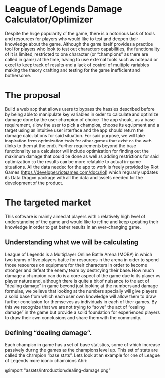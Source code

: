 # League of Legends Damage Calculator/Optimizer

Despite the huge popularity of the game, there is a notorious lack of tools and resources for players who would like to test and deepen their knowledge about the game. Although the game itself provides a practice tool for players who look to test out characters capabilities, the functionality of it is limited, restricted to one character (or “champions” as there are called in game) at the time, having to use external tools such as notepad or excel to keep track of results and a lack of control of multiple variables making the theory crafting and testing for the game inefficient and bothersome.

# The proposal

Build a web app that allows users to bypass the hassles described before by being able to manipulate key variables in order to calculate and optimize damage done by the user champion of choice. The app should, as a base requirement, allow the user to pick a champion, choose its equipment and a target using an intuitive user interface and the app should return the damage calculations for said situation. For said purpose, we will take inspiration from optimization tools for other games that exist on the web (links to them at the end). Further requirements beyond the base functionality as a calculator will include optimization for finding out the maximum damage that could be done as well as adding restrictions for said optimization so the results can be more relatable to actual in-game situations. All the data needed for the app to work is freely provided by Riot Games (https://developer.riotgames.com/docs/lol) which regularly updates its Data Dragon package with all the data and assets needed for the development of the product.

# The targeted market
This software is mainly aimed at players with a relatively high level of understanding of the game and would like to refine and keep updating their knowledge in order to get better results in an ever-changing game.
 
## Understanding what we will be calculating

League of Legends is a Multiplayer Online Battle Arena (MOBA) in which two teams of five players battle for resources in the arena in order to spend those resources on equipment for their characters in order to become stronger and defeat the enemy team by destroying their base. How much damage a champion can do is a core aspect of the game due to its player vs player nature and, although there is quite a bit of nuisance to the act of “dealing damage” in game beyond just looking at the numbers and damage formulas, we believe that looking at the numbers specially will give players a solid base from which each user own knowledge will allow them to draw further conclusion for themselves as individuals in each of their games. By this we recognize that we are not trying to “solve” the act of “dealing damage” in the game but provide a solid foundation for experienced players to draw their own conclusions and share them with the community.

## Defining “dealing damage”.

Each champion in game has a set of base statistics, some of which increase passively during the games as the champions level up. This set of stats are called the champion “base stats”. Lets look at an example for one of League of Legends more iconic champions Ahri:

@import "assets/introduction/dealing-damage.png"